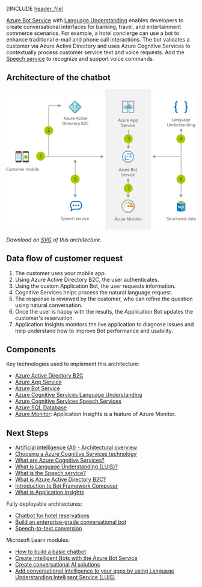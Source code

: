 [!INCLUDE [header_file](../../../includes/sol-idea-header.md)]

[Azure Bot Service](/azure/bot-service/) with [Language Understanding](/azure/cognitive-services/luis/) enables developers to create conversational interfaces for banking, travel, and entertainment commerce scenarios. For example, a hotel concierge can use a bot to enhance traditional e-mail and phone call interactions. The bot validates a customer via Azure Active Directory and uses Azure Cognitive Services to contextually process customer service text and voice requests. Add the [Speech service](/azure/cognitive-services/speech-service/) to recognize and support voice commands.

## Architecture of the chatbot

![Architectural diagram: example of e-commerce chatbot for customer service requests.](../media/commerce-chatbot-customer-service.svg)

*Download an [SVG](../media/commerce-chatbot-customer-service.svg) of this architecture.*

## Data flow of customer request

1. The customer uses your mobile app.
1. Using Azure Active Directory B2C, the user authenticates.
1. Using the custom Application Bot, the user requests information.
1. Cognitive Services helps process the natural language request.
1. The response is reviewed by the customer, who can refine the question using natural conversation.
1. Once the user is happy with the results, the Application Bot updates the customer's reservation.
1. Application Insights monitors the live application to diagnose issues and help understand how to improve Bot performance and usability.

## Components

Key technologies used to implement this architecture:

* [Azure Active Directory B2C](https://azure.microsoft.com/services/active-directory/external-identities/b2c)
* [Azure App Service](https://azure.microsoft.com/services/app-service)
* [Azure Bot Service](https://azure.microsoft.com/services/bot-service)
* [Azure Cognitive Services Language Understanding](https://azure.microsoft.com/services/cognitive-services/language-understanding-intelligent-service)
* [Azure Cognitive Services Speech Services](https://azure.microsoft.com/services/cognitive-services/speech-services)
* [Azure SQL Database](https://azure.microsoft.com/services/sql-database)
* [Azure Monitor](https://azure.microsoft.com/services/monitor): Application Insights is a feature of Azure Monitor.

## Next Steps

* [Artificial intelligence (AI) - Architectural overview](../../data-guide/big-data/ai-overview.md)
* [Choosing a Azure Cognitive Services technology](../../data-guide/technology-choices/cognitive-services.md)
* [What are Azure Cognitive Services?](/azure/cognitive-services/what-are-cognitive-services)
* [What is Language Understanding (LUIS)?](/azure/cognitive-services/luis/what-is-luis)
* [What is the Speech service?](/azure/cognitive-services/speech-service/overview)
* [What is Azure Active Directory B2C?](/azure/active-directory-b2c/overview)
* [Introduction to Bot Framework Composer](/composer/introduction)
* [What is Application Insights](/azure/azure-monitor/app/app-insights-overview)

Fully deployable architectures:

* [Chatbot for hotel reservations](../../example-scenario/ai/commerce-chatbot.yml)
* [Build an enterprise-grade conversational bot](../../reference-architectures/ai/conversational-bot.yml)
* [Speech-to-text conversion](../../reference-architectures/ai/speech-ai-ingestion.yml)

Microsoft Learn modules:

* [How to build a basic chatbot](/learn/modules/how-build-basic-chatbot/)
* [Create Intelligent Bots with the Azure Bot Service](/learn/paths/create-bots-with-the-azure-bot-service/)
* [Create conversational AI solutions](/learn/paths/create-conversational-ai-solutions/)
* [Add conversational intelligence to your apps by using Language Understanding Intelligent Service (LUIS)](/learn/modules/create-and-publish-a-luis-model/)
